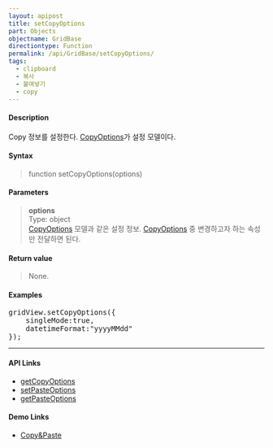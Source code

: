 ```yaml
---
layout: apipost
title: setCopyOptions
part: Objects
objectname: GridBase
directiontype: Function
permalink: /api/GridBase/setCopyOptions/
tags:
  - clipboard
  - 복사
  - 붙여넣기
  - copy
---
```



#### Description

 Copy 정보를 설정한다. [CopyOptions](/api/types/CopyOptions/)가 설정 모델이다.

#### Syntax

> function setCopyOptions(options)

#### Parameters

> **options**  
> Type: object  
> [CopyOptions](/api/types/CopyOptions/) 모델과 같은 설정 정보. [CopyOptions](/api/types/CopyOptions/) 중 변경하고자 하는 속성만 전달하면 된다.  

#### Return value

> None.

#### Examples 

<pre class="prettyprint">
gridView.setCopyOptions({
    singleMode:true,
    datetimeFormat:"yyyyMMdd"
});
</pre>

---

#### API Links

* [getCopyOptions](/api/GridBase/getCopyOptions)
* [setPasteOptions](/api/GridBase/setPasteOptions)
* [getPasteOptions](/api/GridBase/getPasteOptions)

#### Demo Links

* [Copy&amp;Paste](http://demo.realgrid.com/Editing/CopyAndPaste/)  
